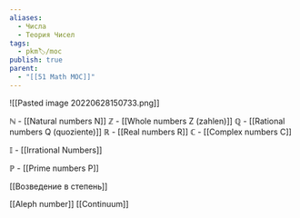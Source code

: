```yaml
---
aliases:
  - Числа
  - Теория Чисел
tags:
  - pkm🏷/moc
publish: true
parent:
  - "[[51 Math MOC]]"
---
```

![[Pasted image 20220628150733.png]]


$\mathbb{N}$ - [[Natural numbers N]]
$\mathbb{Z}$ - [[Whole numbers Z (zahlen)]]
$\mathbb{Q}$ - [[Rational numbers Q (quoziente)]]
$\mathbb{R}$ - [[Real numbers R]]
$\mathbb{C}$ - [[Complex numbers C]]

$\mathbb{I}$ - [[Irrational Numbers]]

$\mathbb{P}$ - [[Prime numbers P]]

[[Возведение в степень]]


[[Aleph number]]
[[Continuum]]